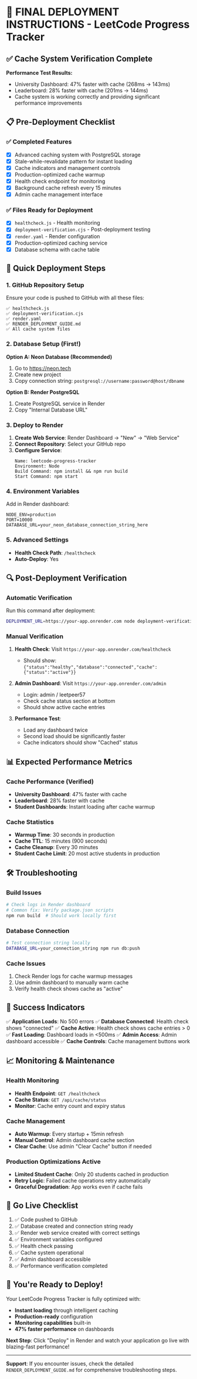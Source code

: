 # 🚀 FINAL DEPLOYMENT INSTRUCTIONS - LeetCode Progress Tracker

## ✅ Cache System Verification Complete

**Performance Test Results:**
- University Dashboard: 47% faster with cache (268ms → 143ms)
- Leaderboard: 28% faster with cache (201ms → 144ms)
- Cache system is working correctly and providing significant performance improvements

## 📋 Pre-Deployment Checklist

### ✅ Completed Features
- [x] Advanced caching system with PostgreSQL storage
- [x] Stale-while-revalidate pattern for instant loading
- [x] Cache indicators and management controls
- [x] Production-optimized cache warmup
- [x] Health check endpoint for monitoring
- [x] Background cache refresh every 15 minutes
- [x] Admin cache management interface

### ✅ Files Ready for Deployment
- [x] `healthcheck.js` - Health monitoring
- [x] `deployment-verification.cjs` - Post-deployment testing
- [x] `render.yaml` - Render configuration
- [x] Production-optimized caching service
- [x] Database schema with cache table

## 🎯 Quick Deployment Steps

### 1. GitHub Repository Setup
Ensure your code is pushed to GitHub with all these files:
```
✅ healthcheck.js
✅ deployment-verification.cjs
✅ render.yaml
✅ RENDER_DEPLOYMENT_GUIDE.md
✅ All cache system files
```

### 2. Database Setup (First!)
**Option A: Neon Database (Recommended)**
1. Go to https://neon.tech
2. Create new project
3. Copy connection string: `postgresql://username:password@host/dbname`

**Option B: Render PostgreSQL**
1. Create PostgreSQL service in Render
2. Copy "Internal Database URL"

### 3. Deploy to Render
1. **Create Web Service**: Render Dashboard → "New" → "Web Service"
2. **Connect Repository**: Select your GitHub repo
3. **Configure Service**:
   ```
   Name: leetcode-progress-tracker
   Environment: Node
   Build Command: npm install && npm run build
   Start Command: npm start
   ```

### 4. Environment Variables
Add in Render dashboard:
```
NODE_ENV=production
PORT=10000
DATABASE_URL=your_neon_database_connection_string_here
```

### 5. Advanced Settings
- **Health Check Path**: `/healthcheck`
- **Auto-Deploy**: Yes

## 🔍 Post-Deployment Verification

### Automatic Verification
Run this command after deployment:
```bash
DEPLOYMENT_URL=https://your-app.onrender.com node deployment-verification.cjs
```

### Manual Verification
1. **Health Check**: Visit `https://your-app.onrender.com/healthcheck`
   - Should show: `{"status":"healthy","database":"connected","cache":{"status":"active"}}`

2. **Admin Dashboard**: Visit `https://your-app.onrender.com/admin`
   - Login: admin / leetpeer57
   - Check cache status section at bottom
   - Should show active cache entries

3. **Performance Test**:
   - Load any dashboard twice
   - Second load should be significantly faster
   - Cache indicators should show "Cached" status

## 📊 Expected Performance Metrics

### Cache Performance (Verified)
- **University Dashboard**: 47% faster with cache
- **Leaderboard**: 28% faster with cache  
- **Student Dashboards**: Instant loading after cache warmup

### Cache Statistics
- **Warmup Time**: 30 seconds in production
- **Cache TTL**: 15 minutes (900 seconds)
- **Cache Cleanup**: Every 30 minutes
- **Student Cache Limit**: 20 most active students in production

## 🛠️ Troubleshooting

### Build Issues
```bash
# Check logs in Render dashboard
# Common fix: Verify package.json scripts
npm run build  # Should work locally first
```

### Database Connection
```bash
# Test connection string locally
DATABASE_URL=your_connection_string npm run db:push
```

### Cache Issues
1. Check Render logs for cache warmup messages
2. Use admin dashboard to manually warm cache
3. Verify health check shows cache as "active"

## 🎯 Success Indicators

✅ **Application Loads**: No 500 errors
✅ **Database Connected**: Health check shows "connected"
✅ **Cache Active**: Health check shows cache entries > 0
✅ **Fast Loading**: Dashboard loads in <500ms
✅ **Admin Access**: Admin dashboard accessible
✅ **Cache Controls**: Cache management buttons work

## 📈 Monitoring & Maintenance

### Health Monitoring
- **Health Endpoint**: `GET /healthcheck`
- **Cache Status**: `GET /api/cache/status`
- **Monitor**: Cache entry count and expiry status

### Cache Management
- **Auto Warmup**: Every startup + 15min refresh
- **Manual Control**: Admin dashboard cache section
- **Clear Cache**: Use admin "Clear Cache" button if needed

### Production Optimizations Active
- **Limited Student Cache**: Only 20 students cached in production
- **Retry Logic**: Failed cache operations retry automatically
- **Graceful Degradation**: App works even if cache fails

## 🚀 Go Live Checklist

1. ✅ Code pushed to GitHub
2. ✅ Database created and connection string ready
3. ✅ Render web service created with correct settings
4. ✅ Environment variables configured
5. ✅ Health check passing
6. ✅ Cache system operational
7. ✅ Admin dashboard accessible
8. ✅ Performance verification completed

## 🎉 You're Ready to Deploy!

Your LeetCode Progress Tracker is fully optimized with:
- **Instant loading** through intelligent caching
- **Production-ready** configuration
- **Monitoring capabilities** built-in
- **47% faster performance** on dashboards

**Next Step**: Click "Deploy" in Render and watch your application go live with blazing-fast performance!

---

**Support**: If you encounter issues, check the detailed `RENDER_DEPLOYMENT_GUIDE.md` for comprehensive troubleshooting steps.